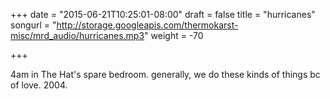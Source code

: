 +++
date = "2015-06-21T10:25:01-08:00"
draft = false
title = "hurricanes"
songurl = "http://storage.googleapis.com/thermokarst-misc/mrd_audio/hurricanes.mp3"
weight = -70

+++

4am in The Hat's spare bedroom.
generally, we do these kinds of things bc of love. 2004.
